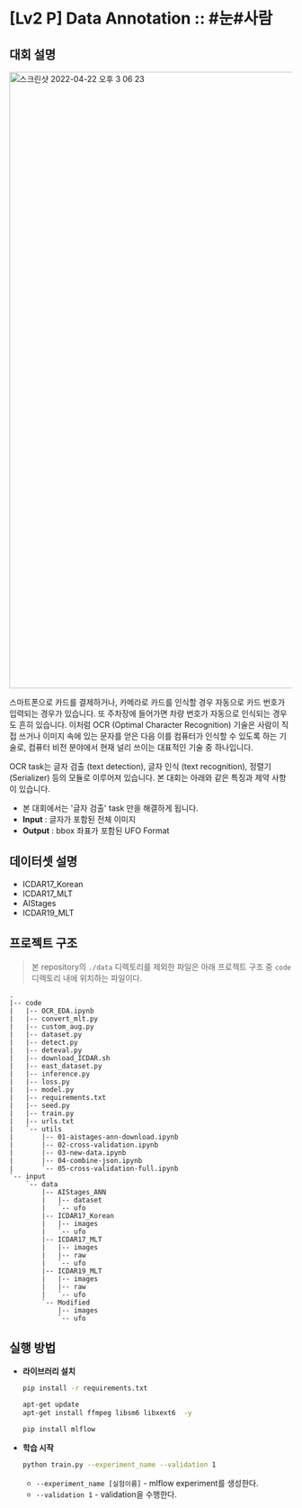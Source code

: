 # [Lv2 P] Data Annotation :: #눈#사람

## 대회 설명
<img width="1095" alt="스크린샷 2022-04-22 오후 3 06 23" src="https://user-images.githubusercontent.com/43572543/164680573-0b6cf69a-e073-4650-b999-472f5ffe7ea6.png">

스마트폰으로 카드를 결제하거나, 카메라로 카드를 인식할 경우 자동으로 카드 번호가 입력되는 경우가 있습니다. 또 주차장에 들어가면 차량 번호가 자동으로 인식되는 경우도 흔히 있습니다. 이처럼 OCR (Optimal Character Recognition) 기술은 사람이 직접 쓰거나 이미지 속에 있는 문자를 얻은 다음 이를 컴퓨터가 인식할 수 있도록 하는 기술로, 컴퓨터 비전 분야에서 현재 널리 쓰이는 대표적인 기술 중 하나입니다.

OCR task는 글자 검출 (text detection), 글자 인식 (text recognition), 정렬기 (Serializer) 등의 모듈로 이루어져 있습니다. 본 대회는 아래와 같은 특징과 제약 사항이 있습니다.

- 본 대회에서는 '글자 검출' task 만을 해결하게 됩니다.
- **Input** : 글자가 포함된 전체 이미지
- **Output** : bbox 좌표가 포함된 UFO Format

## 데이터셋 설명

- ICDAR17_Korean
- ICDAR17_MLT
- AIStages
- ICDAR19_MLT

## 프로젝트 구조

> 본 repository의 `./data` 디렉토리를 제외한 파일은 아래 프로젝트 구조 중 `code` 디렉토리 내에 위치하는 파일이다.


```
.
|-- code
|   |-- OCR_EDA.ipynb
|   |-- convert_mlt.py
|   |-- custom_aug.py
|   |-- dataset.py
|   |-- detect.py
|   |-- deteval.py
|   |-- download_ICDAR.sh
|   |-- east_dataset.py
|   |-- inference.py
|   |-- loss.py
|   |-- model.py
|   |-- requirements.txt
|   |-- seed.py
|   |-- train.py
|   |-- urls.txt
|   `-- utils
|       |-- 01-aistages-ann-download.ipynb
|       |-- 02-cross-validation.ipynb
|       |-- 03-new-data.ipynb
|       |-- 04-combine-json.ipynb
|       `-- 05-cross-validation-full.ipynb
`-- input
    `-- data
        |-- AIStages_ANN
        |   |-- dataset
        |   `-- ufo
        |-- ICDAR17_Korean
        |   |-- images
        |   `-- ufo
        |-- ICDAR17_MLT
        |   |-- images
        |   |-- raw
        |   `-- ufo
        |-- ICDAR19_MLT
        |   |-- images
        |   |-- raw
        |   `-- ufo
        `-- Modified
            |-- images
            `-- ufo
```

## 실행 방법

- **라이브러리 설치**
    
    ```bash
    pip install -r requirements.txt
    
    apt-get update
    apt-get install ffmpeg libsm6 libxext6  -y
    
    pip install mlflow
    ```
    
- **학습 시작**
    
    ```bash
    python train.py --experiment_name --validation 1
    ```
    
    - `--experiment_name [실험이름]` - mlflow experiment를 생성한다.
    - `--validation 1` - validation을 수행한다.